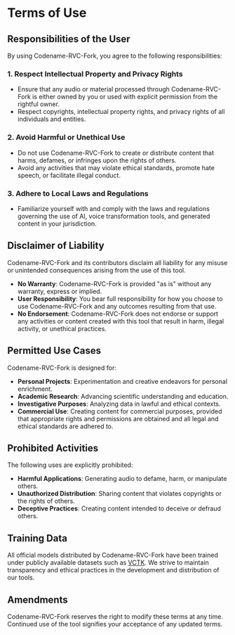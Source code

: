 # Terms of Use

## Responsibilities of the User

By using Codename-RVC-Fork, you agree to the following responsibilities:

### 1. Respect Intellectual Property and Privacy Rights

- Ensure that any audio or material processed through Codename-RVC-Fork is either owned by you or used with explicit permission from the rightful owner.
- Respect copyrights, intellectual property rights, and privacy rights of all individuals and entities.

### 2. Avoid Harmful or Unethical Use

- Do not use Codename-RVC-Fork to create or distribute content that harms, defames, or infringes upon the rights of others.
- Avoid any activities that may violate ethical standards, promote hate speech, or facilitate illegal conduct.

### 3. Adhere to Local Laws and Regulations

- Familiarize yourself with and comply with the laws and regulations governing the use of AI, voice transformation tools, and generated content in your jurisdiction.

## Disclaimer of Liability

Codename-RVC-Fork and its contributors disclaim all liability for any misuse or unintended consequences arising from the use of this tool.

- **No Warranty**: Codename-RVC-Fork is provided "as is" without any warranty, express or implied.
- **User Responsibility**: You bear full responsibility for how you choose to use Codename-RVC-Fork and any outcomes resulting from that use.
- **No Endorsement**: Codename-RVC-Fork does not endorse or support any activities or content created with this tool that result in harm, illegal activity, or unethical practices.

## Permitted Use Cases

Codename-RVC-Fork is designed for:

- **Personal Projects**: Experimentation and creative endeavors for personal enrichment.
- **Academic Research**: Advancing scientific understanding and education.
- **Investigative Purposes**: Analyzing data in lawful and ethical contexts.
- **Commercial Use**: Creating content for commercial purposes, provided that appropriate rights and permissions are obtained and all legal and ethical standards are adhered to.

## Prohibited Activities

The following uses are explicitly prohibited:

- **Harmful Applications**: Generating audio to defame, harm, or manipulate others.
- **Unauthorized Distribution**: Sharing content that violates copyrights or the rights of others.
- **Deceptive Practices**: Creating content intended to deceive or defraud others.

## Training Data

All official models distributed by Codename-RVC-Fork have been trained under publicly available datasets such as [VCTK](https://datashare.ed.ac.uk/handle/10283/3443). We strive to maintain transparency and ethical practices in the development and distribution of our tools.

## Amendments

Codename-RVC-Fork reserves the right to modify these terms at any time. Continued use of the tool signifies your acceptance of any updated terms.
